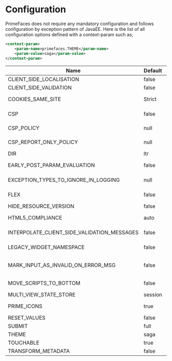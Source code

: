 # Configuration

PrimeFaces does not require any mandatory configuration and follows configuration by exception
pattern of JavaEE. Here is the list of all configuration options defined with a context-param such as;

```xml
<context-param>
    <param-name>primefaces.THEME</param-name>
    <param-value>saga</param-value>
</context-param>
```


| Name | Default | Description |
| --- | --- | --- |
| CLIENT_SIDE_LOCALISATION | false | Adds `"locales/locale-" + locale.getLanguage() + ".js"` automatically for your locale. |
| CLIENT_SIDE_VALIDATION | false | Enables/disables global client side validation . |
| COOKIES_SAME_SITE | Strict | Defines the SameSite value for all cookies, which will be added by PrimeFaces. Only supported in Faces 4.0 or higher. |
| CSP | false | Enable Content Security Policy to prevent cross-site scripting (XSS), clickjacking and other code injection attacks. Values `true`, `false`, `reportOnly` and `policyProvided` |
| CSP_POLICY | null | Custom CSP Policy that allows you to allowlist sites that you need JavaScript from such as `script-src 'self' https: *.googleapis.com` |
| CSP_REPORT_ONLY_POLICY | null | When CSP is `reportOnly` this can be a directive for report only back to a URI endpoint like `report-uri /csp-violation-report-endpoint/`. |
| DIR | ltr | Defines orientation; 'ltr' or 'rtl' for right-to-left support. |
| EARLY_POST_PARAM_EVALUATION | false | Make p:ajax behave like f:ajax for queued AJAX requests. See: https://github.com/primefaces/primefaces/issues/109 |
| EXCEPTION_TYPES_TO_IGNORE_IN_LOGGING | null | Comma separated list of exceptions for PrimeExceptionHandler to ignore e.g. `jakarta.faces.application.ViewExpiredException,jakarta.persistence.RollbackException`. |
| FLEX | false | Use PrimeFlex instead of Grid CSS in components with responsive-modes. (not implemented by all components yet) |
| HIDE_RESOURCE_VERSION | false | Determines whether to hide version information in resource paths. |
| HTML5_COMPLIANCE | auto | Mark true if you know your site is HTML5 doctype so PF won't render certain non-HTML5 compliant values like `text/javascript` on scripts |
| INTERPOLATE_CLIENT_SIDE_VALIDATION_MESSAGES | false | Whether to load messages for the client side validation (CSV) from server via the MessageInterpolator. |
| LEGACY_WIDGET_NAMESPACE | false | Enables window scope so that widgets can be accessed using widgetVar.method() in addition to default PF namespace approach like PF('widgetVar').method(). |
| MARK_INPUT_AS_INVALID_ON_ERROR_MSG | false | Marks a input as invalid, when a FacesMessage is added for a UIInput with 'SEVERITY_ERROR'. This will show the red border on the client side, when the input is updated. |
| MOVE_SCRIPTS_TO_BOTTOM | false | Moves all inline scripts to end of body tag for better performance and smaller HTML output.  Values `true`, `false` and `defer`. Defer will set the scripts to the `defer` script attribute. |
| MULTI_VIEW_STATE_STORE | session | Store MultiViewState per Session ('session') or per ClientWindow ('client-window') |
| PRIME_ICONS | true | Auto includes PrimeIcons font based icons. True by default for most themes use PrimeIcons. Only disable if you know you do not use PrimeIcons. |
| RESET_VALUES | false | When enabled, AJAX updated inputs are always reset. |
| SUBMIT | full | Defines ajax submit mode; 'full' or 'partial'. |
| THEME | saga | Theme of the application. |
| TOUCHABLE | true | Globally enables/disables touch support on browsers that support touch. |
| TRANSFORM_METADATA | false | Transforms bean validation metadata to HTML attributes. |
